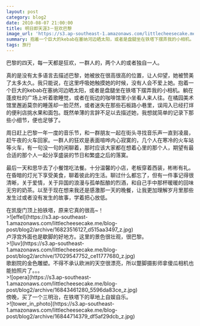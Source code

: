 ```yaml
---
layout: post
category: blog2
date: 2010-08-07 21:00:00
title: 明日即天涯3－狂欢巴黎
image_url: 'https://s3.ap-southeast-1.amazonaws.com/littlecheesecake.me/blog-post/blog2/archive/16823517237_e5a19e8f31_o.jpg'
summary: 抱着一个巨大的kebab在塞纳河边晒太阳，或者是盘腿坐在铁塔下摆弄我的小相机。躺在蓬皮杜的广场上听着歌睡觉，或者在街边的咖啡馆里小坐看人来人往。在橘园美术馆里邂逅莫奈的睡莲却一脸茫然，或者迷失在那些石板路小巷里，误闯入已经打烊的便利店挑水果和面包。既然单薄的言辞不足以去描述她，我想就简单的记录下那些小细节，便也足够了。
tags: 旅行
---
```


巴黎的四天，每一天都是狂欢，一群人的，两个人的或者独自一人。

真的是没有太多语言去描述巴黎，她被放在很高很高的位置，让人仰望，她被赞美了太多太久。我只能说，在这里呼吸她触摸她的时候，没有人会不爱上她。抱着一个巨大的kebab在塞纳河边晒太阳，或者是盘腿坐在铁塔下摆弄我的小相机。躺在蓬皮杜的广场上听着歌睡觉，或者在街边的咖啡馆里小坐看人来人往。在橘园美术馆里邂逅莫奈的睡莲却一脸茫然，或者迷失在那些石板路小巷里，误闯入已经打烊的便利店挑水果和面包。既然单薄的言辞不足以去描述她，我想就简单的记录下那些小细节，便也足够了。

周日赶上巴黎一年一度的音乐节，和一群朋友一起在街头寻找音乐声一直到凌晨，赶午夜的火车回家。一群人的狂欢是表面喧哗内心寂寞的，几个人在寒冷的火车站等火车，有一句没一句的闲聊着，那时应该大家都在想着心里的那个人，期望有最合适的那个人一起分享盛装的节日和繁盛之后的落寞。

最后一天和思华去了小餐馆吃法餐。十分温馨的小店，老板穿着西装，彬彬有礼。在昏暗的灯光下享受美食，聊着彼此的生活。聊过什么都忘了，但有一件事记得很清晰，关于爱情，关于异国的浪漫与孤单酝酿的烈酒，和自己手中那杯暖暖的回味无穷的奶茶。以至于现在想来我还是感激那一天的晚餐，让我更加理解岁月里那些发生过或者没有发生的故事，学着把心放低。

<figcaption>
在凯旋门顶上拍铁塔，原来它真的很高~！
</figcaption>
>![effel](https://s3.ap-southeast-1.amazonaws.com/littlecheesecake.me/blog-post/blog2/archive/16823516127_d515aa3497_z.jpg)

<figcaption>
卢浮宫外面也是歇脚的好地方。这里的景色很壮观，很巴黎。
</figcaption>
>![luv](https://s3.ap-southeast-1.amazonaws.com/littlecheesecake.me/blog-post/blog2/archive/17029547752_ce11777680_z.jpg)

<figcaption>
歌剧院的金色雕塑。不得不承认欧洲的天空很漂亮，所以蹩脚摄影师拿傻瓜相机也能拍照片了。。。
</figcaption>
>![opera](https://s3.ap-southeast-1.amazonaws.com/littlecheesecake.me/blog-post/blog2/archive/16843461280_5596da83ce_z.jpg)

<figcaption>
傍晚，买了一个三明治，在铁塔下的草地上自娱自乐。
</figcaption>
>![tower_in_photo](https://s3.ap-southeast-1.amazonaws.com/littlecheesecake.me/blog-post/blog2/archive/16844714379_df5af29dcb_z.jpg)
